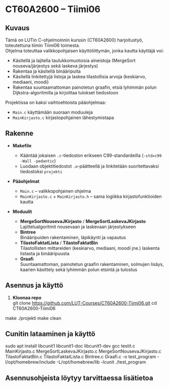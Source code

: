 # CT60A2600 – Tiimi06

## Kuvaus
Tämä on LUTin C-ohjelmoinnin kurssin (CT60A2600) harjoitustyö, toteutettuna tiimin Tiimi06 toimesta.  
Ohjelma toteuttaa valikkopohjaisen käyttöliittymän, jonka kautta käyttäjä voi:
- Käsitellä ja lajitella taulukkomuotoisia aineistoja (MergeSort nouseva/järjestys sekä laskeva järjestys)  
- Rakentaa ja käsitellä binääripuita  
- Käsitellä linkitettyjä listoja ja laskea tilastollisia arvoja (keskiarvo, mediaani, moodi)  
- Rakentaa suuntaamattoman painotetun graafin, etsiä lyhimmän polun Dijkstra-algoritmilla ja kirjoittaa tulokset tiedostoon  

Projektissa on kaksi vaihtoehtoista pääohjelmaa:  
- `Main.c` käyttämään suoraan moduuleja  
- `MainKirjasto.c` kirjasto­pohjainen lähestymistapa  

## Rakenne
- **Makefile**  
  - Kääntää jokaisen `.c`-tiedoston erikseen C99-standardeilla (`-std=c99 -Wall -pedantic`)  
  - Luodaan objektitiedostot `.o`-päätteellä ja linkitetään suoritettavaksi tiedostoksi `projekti`

- **Pääohjelmat**  
  - `Main.c` – valikkopohjainen ohjelma  
  - `MainKirjasto.c` + `MainKirjasto.h` – sama logiikka kirjasto­funktioiden kautta  

- **Moduulit**  
  - **MergeSortNousevaJKirjasto** / **MergeSortLaskevaJKirjasto**  
    Lajittelualgoritmit nousevaan ja laskevaan järjestykseen  
  - **Bintree**  
    Binääripuiden rakentaminen, läpikäynti ja vapautus  
  - **TilastoFaktatLista** / **TilastoFaktatBin**  
    Tilastollisten mittareiden (keskiarvo, mediaani, moodi jne.) laskenta listasta ja binääripuusta  
  - **Graafi**  
    Suuntaamattoman, painotetun graafin rakentaminen, solmujen lisäys, kaarien käsittely sekä lyhimmän polun etsintä ja tulostus  

## Asennus ja käyttö

1. **Kloonaa repo**  
   git clone https://github.com/LUT-Courses/CT60A2600-Tiimi06.git
   cd CT60A2600-Tiimi06

make
./projekti
make clean

## Cunitin lataaminen ja käyttö
sudo apt install libcunit1 libcunit1-doc libcunit1-dev
gcc testit.c MainKirjasto.c MergeSortLaskevaJKirjasto.c MergeSortNousevaJKirjasto.c TilastoFaktatBin.c TilastoFaktatLista.c Bintree.c Graafi.c -o test_program -I/opt/homebrew/include -L/opt/homebrew/lib -lcunit
./test_program

## Asennusohjeista löytyy tarvittaessa lisätietoa